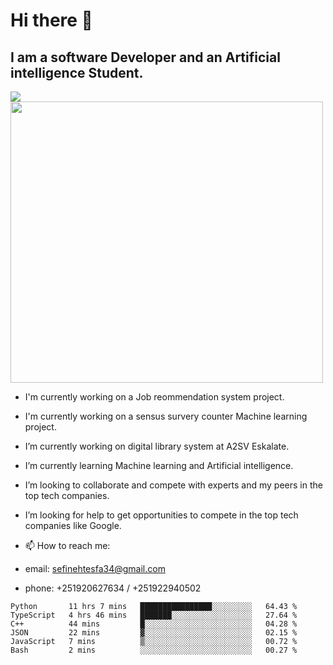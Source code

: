 # Hi there 👋
## I am a software Developer and an Artificial intelligence Student.
<img src = "https://github-readme-stats.vercel.app/api?username=sefinehtesfa34&&show_icons=true&title_color=ffffff&icon_color=bb2acf&text_color=daf7dc&bg_color=151515"/>
<img src="https://wakatime.com/share/@sefinehtesfa34/ae9674e3-b462-4438-9120-52fc3d0ffbbb.png" width ="500" height = "450"/>

- I'm currently working on a Job reommendation system project.
- I'm currently working on a sensus survery counter Machine learning project.
-  I’m currently working on digital library system at A2SV Eskalate.
-  I’m currently learning Machine learning and Artificial intelligence.
-  I’m looking to collaborate and compete with experts and my peers in the top tech companies.
-  I’m looking for help to get opportunities to compete in the top tech companies like Google.

- 📫 How to reach me: 
- email: sefinehtesfa34@gmail.com
- phone: +251920627634 / +251922940502
<!--START_SECTION:waka-->

```text
Python       11 hrs 7 mins   ████████████████░░░░░░░░░   64.43 %
TypeScript   4 hrs 46 mins   ███████░░░░░░░░░░░░░░░░░░   27.64 %
C++          44 mins         █░░░░░░░░░░░░░░░░░░░░░░░░   04.28 %
JSON         22 mins         ▓░░░░░░░░░░░░░░░░░░░░░░░░   02.15 %
JavaScript   7 mins          ▒░░░░░░░░░░░░░░░░░░░░░░░░   00.72 %
Bash         2 mins          ░░░░░░░░░░░░░░░░░░░░░░░░░   00.27 %
```

<!--END_SECTION:waka-->
